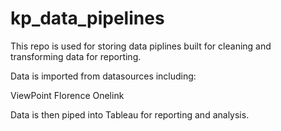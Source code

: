 # kp_data_pipelines
This repo is used for storing data piplines built for cleaning and transforming data for reporting. 

Data is imported from datasources including:

ViewPoint
Florence
Onelink

Data is then piped into Tableau for reporting and analysis. 
